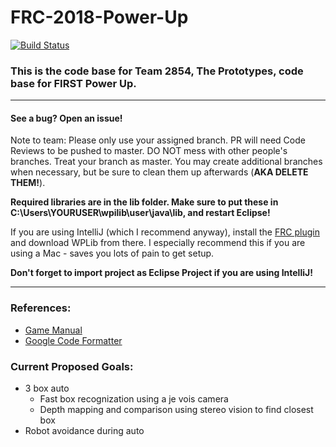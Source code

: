 # FRC-2018-Power-Up
[![Build Status](https://travis-ci.org/EVHSRobotics/FRC-2018-Power-Up.svg?branch=master)](https://travis-ci.org/EVHSRobotics/FRC-2018-Power-Up)
### This is the code base for Team 2854, The Prototypes, code base for FIRST Power Up.

-------
#### See a bug? Open an issue!
Note to team: Please only use your assigned branch. PR will need Code Reviews to be pushed to master. DO NOT mess with other people's branches. Treat your branch as master. You may create additional branches when necessary, but be sure to clean them up afterwards (**AKA DELETE THEM!**).

**Required libraries are in the lib folder. Make sure to put these in C:\Users\YOURUSER\wpilib\user\java\lib, and restart Eclipse!**

If you are using IntelliJ (which I recommend anyway), install the [FRC plugin](https://plugins.jetbrains.com/plugin/9405-frc) and download WPLib from there. I especially recommend this if you are using a Mac - saves you lots of pain to get setup.

**Don't forget to import project as Eclipse Project if you are using IntelliJ!**


-------
### References:
* [Game Manual](https://firstfrc.blob.core.windows.net/frc2018/Manual/2018FRCGameSeasonManual.pdf)
* [Google Code Formatter](https://github.com/google/google-java-format/releases)

### Current Proposed Goals:
* 3 box auto
    - Fast box recognization using a je vois camera
    - Depth mapping and comparison using stereo vision to find closest box
* Robot avoidance during auto


